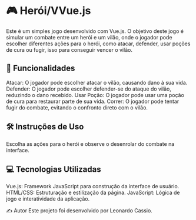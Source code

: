 # 🎮 Herói/VVue.js
Este é um simples jogo desenvolvido com Vue.js. O objetivo deste jogo é simular um combate entre um herói e um vilão, onde o jogador pode escolher diferentes ações para o herói, como atacar, defender, usar poções de cura ou fugir, isso para conseguir vencer o vilão.

## 🚀 Funcionalidades
Atacar: O jogador pode escolher atacar o vilão, causando dano à sua vida.
Defender: O jogador pode escolher defender-se do ataque do vilão, reduzindo o dano recebido.
Usar Poção: O jogador pode usar uma poção de cura para restaurar parte de sua vida.
Correr: O jogador pode tentar fugir do combate, evitando o confronto direto com o vilão.

## 🛠️ Instruções de Uso
Escolha as ações para o herói e observe o desenrolar do combate na interface.

## 💻 Tecnologias Utilizadas
Vue.js: Framework JavaScript para construção da interface de usuário.
HTML/CSS: Estruturação e estilização da página.
JavaScript: Lógica de jogo e interatividade da aplicação.

✍️ Autor
Este projeto foi desenvolvido por Leonardo Cassio.
